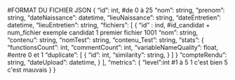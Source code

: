 #FORMAT DU FICHIER JSON
{
 “id”: int, #de 0 à 25
 “nom”: string,
 “prenom”: string,
 “dateNaissance”: datetime,
 “lieuNaissance”: string,
 “dateEntretien”: datetime,
 “lieuEntretien”: string,
 “fichiers”:
 [
   {
     “id” : ind, #id_candidat + num_fichier exemple candidat 1 premier fichier 1001
     “nom”: string,
     “contenu”: string,
     “nomTest”: string,
     “contenu_Test”: string,
     “stats”:
     {
       “functionsCount”: int,
       “commentCount”: int,
       “variableNameQuality”: float, #entre 0 et 1
       “duplicate”:
       [
         {
           “id”: int,
           “similarity”: string,
         }
       ]
     }
     “compteRendu”: string,
     “dateUpload”: datetime,
   }
 ],
 “metrics”:
 {
   “level”:int #1 à 5 1 c'est bien 5 c'est mauvais
 }
}
